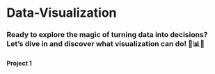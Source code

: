 # Data-Visualization
###  Ready to explore the magic of turning data into decisions? Let’s dive in and discover what visualization can do! 🎨📊✨
#### Project 1
